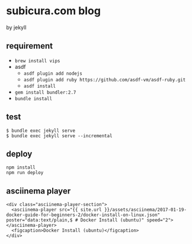 # subicura.com blog

by jekyll

## requirement

- `brew install vips`
- asdf
  - `asdf plugin add nodejs`
  - `asdf plugin add ruby https://github.com/asdf-vm/asdf-ruby.git`
  - `asdf install`
- `gem install bundler:2.7`
- `bundle install`

## test

```
$ bundle exec jekyll serve
$ bundle exec jekyll serve --incremental
```

## deploy

```
npm install
npm run deploy
```

## asciinema player

```
<div class="asciinema-player-section">
  <asciinema-player src="{{ site.url }}/assets/asciinema/2017-01-19-docker-guide-for-beginners-2/docker-install-on-linux.json" poster="data:text/plain,$ # Docker Install (ubuntu)" speed="2"></asciinema-player>
  <figcaption>Docker Install (ubuntu)</figcaption>
</div>
```
